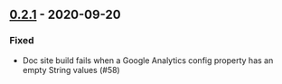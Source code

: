 ## [0.2.1](https://github.com/Kevin-Lee/sbt-docusaur/issues?utf8=%E2%9C%93&q=is%3Aissue+is%3Aclosed+milestone%3A%22milestone7%22) - 2020-09-20

### Fixed
* Doc site build fails when a Google Analytics config property has an empty String values (#58)
